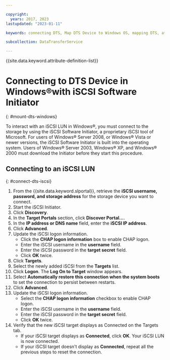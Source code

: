 ```yaml
---

copyright:
  years: 2017, 2023
lastupdated: "2023-01-11"

keywords: connecting DTS, Map DTS Device to Windows OS, mapping DTS, attaching DTS

subcollection: DataTransferService

---
```


{{site.data.keyword.attribute-definition-list}}

# Connecting to DTS Device in Windows&reg;with iSCSI Software Initiator
{: #mount-dts-windows}

To interact with an iSCSI LUN in Windows&reg;, you must connect to the storage by using the iSCSI Software Initiator, a proprietary iSCSI tool of Microsoft. For users of Windows&reg; Server 2008, or Windows&reg; Vista or newer versions, the iSCSI Software Initiator is built into the operating system. Users of Windows&reg; Server 2003, Windows&reg; XP, and Windows&reg; 2000 must download the Initiator before they start this procedure.

## Connecting to an iSCSI LUN
{: #connect-dts-iscsi}

1. From the {{site.data.keyword.slportal}}, retrieve the **iSCSI username, password, and storage address** for the storage device you want to connect.
2. Start the iSCSI Initiator.
3. Click **Discovery**.
4. In the **Target Portals** section, click **Discover Portal...**.
5. In the **IP address or DNS name** field, enter the **iSCSI IP address**.
6. Click **Advanced**.
7. Update the iSCSI logon information.
   - Click the **CHAP logon information** box to enable CHAP logon.
   - Enter the iSCSI username in the **username** field.
   - Enter the iSCSI password in the **target secret** field.
   - Click **OK** twice.
8. Click **Targets**.
9. Select the newly added iSCSI from the **Targets** list.
10. Click **Logon**. The **Log On to Target** window appears.
11. Select **Automatically restore this connection when the system boots** to set the connection to persist between restarts.
12. Click **Advanced**.
13. Update the iSCSI logon information.
    - Select the **CHAP logon information** checkbox to enable CHAP logon.
    - Enter the iSCSI username in the **username** field.
    - Enter the iSCSI password in the **target secret** field.
    - Click **OK** twice.
14. Verify that the new iSCSI target displays as Connected on the Targets tab.
    - If your iSCSI target displays as **Connected**, click **OK**. Your iSCSI LUN is now connected.
    - If your iSCSI target doesn't display as **Connected**, repeat all the previous steps to reset the connection.
